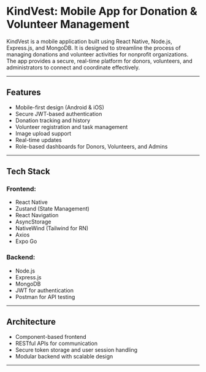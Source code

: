# KindVest: Mobile App for Donation & Volunteer Management

KindVest is a mobile application built using React Native, Node.js, Express.js, and MongoDB. It is designed to streamline the process of managing donations and volunteer activities for nonprofit organizations. The app provides a secure, real-time platform for donors, volunteers, and administrators to connect and coordinate effectively.

---

##  Features

-  Mobile-first design (Android & iOS)
-  Secure JWT-based authentication
-  Donation tracking and history
-  Volunteer registration and task management
-  Image upload support
-  Real-time updates
-  Role-based dashboards for Donors, Volunteers, and Admins

---

##  Tech Stack

### Frontend:
- React Native
- Zustand (State Management)
- React Navigation
- AsyncStorage
- NativeWind (Tailwind for RN)
- Axios
- Expo Go

### Backend:
- Node.js
- Express.js
- MongoDB
- JWT for authentication
- Postman for API testing

---

##  Architecture

- Component-based frontend
- RESTful APIs for communication
- Secure token storage and user session handling
- Modular backend with scalable design

---
